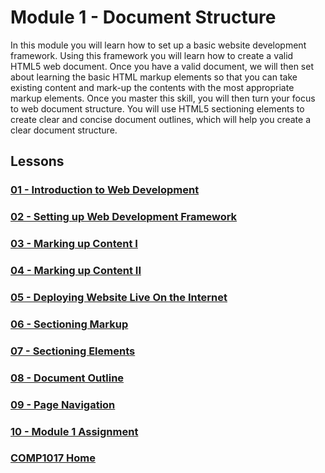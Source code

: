 # Module 1 - Document Structure
In this module you will learn how to set up a basic website development framework. Using this framework you will learn how to create a  valid HTML5 web document. Once you have a valid document, we will then set about learning the basic HTML markup elements so that you can take existing content and mark-up the contents with the most appropriate markup elements. Once you master this skill, you will then turn your focus to web document structure. You will use HTML5 sectioning elements to create clear and concise document outlines, which will help you create a clear document structure.

## Lessons

### [01 - Introduction to Web Development](01_introduction/README.md)
### [02 - Setting up Web Development Framework](02_framework/README.md)
### [03 - Marking up Content I](03_markup_1/README.md)
### [04 - Marking up Content II](04_markup_2/README.md)
### [05 - Deploying Website Live On the Internet](05_deployment/README.md)
### [06 - Sectioning Markup](06_sectioning_markup/README.md)
### [07 - Sectioning Elements](07_sectioning_elements/README.md)
### [08 - Document Outline](08_doc_outline/README.md)
### [09 - Page Navigation](09_page_nav/README.md)
### [10 - Module 1 Assignment](10-module1-assignment/README.md)

### [COMP1017 Home](../comp1017.md)
